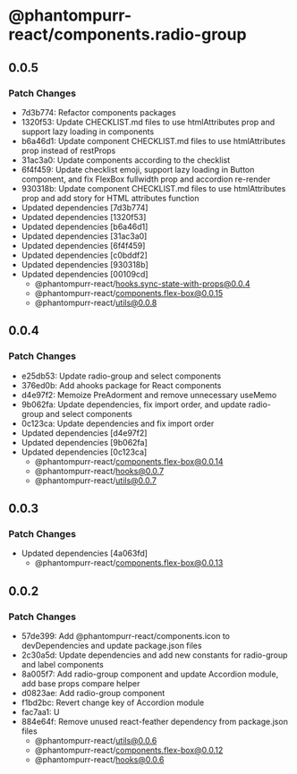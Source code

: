 # @phantompurr-react/components.radio-group

## 0.0.5

### Patch Changes

- 7d3b774: Refactor components packages
- 1320f53: Update CHECKLIST.md files to use htmlAttributes prop and support lazy loading in components
- b6a46d1: Update component CHECKLIST.md files to use htmlAttributes prop instead of restProps
- 31ac3a0: Update components according to the checklist
- 6f4f459: Update checklist emoji, support lazy loading in Button component, and fix FlexBox fullwidth prop and accordion re-render
- 930318b: Update component CHECKLIST.md files to use htmlAttributes prop and add story for HTML attributes function
- Updated dependencies [7d3b774]
- Updated dependencies [1320f53]
- Updated dependencies [b6a46d1]
- Updated dependencies [31ac3a0]
- Updated dependencies [6f4f459]
- Updated dependencies [c0bddf2]
- Updated dependencies [930318b]
- Updated dependencies [00109cd]
  - @phantompurr-react/hooks.sync-state-with-props@0.0.4
  - @phantompurr-react/components.flex-box@0.0.15
  - @phantompurr-react/utils@0.0.8

## 0.0.4

### Patch Changes

- e25db53: Update radio-group and select components
- 376ed0b: Add ahooks package for React components
- d4e97f2: Memoize PreAdorment and remove unnecessary useMemo
- 9b062fa: Update dependencies, fix import order, and update radio-group and select components
- 0c123ca: Update dependencies and fix import order
- Updated dependencies [d4e97f2]
- Updated dependencies [9b062fa]
- Updated dependencies [0c123ca]
  - @phantompurr-react/components.flex-box@0.0.14
  - @phantompurr-react/hooks@0.0.7
  - @phantompurr-react/utils@0.0.7

## 0.0.3

### Patch Changes

- Updated dependencies [4a063fd]
  - @phantompurr-react/components.flex-box@0.0.13

## 0.0.2

### Patch Changes

- 57de399: Add @phantompurr-react/components.icon to devDependencies and update package.json files
- 2c30a5d: Update dependencies and add new constants for radio-group and label components
- 8a005f7: Add radio-group component and update Accordion module, add base props compare helper
- d0823ae: Add radio-group component
- f1bd2bc: Revert change key of Accordion module
- fac7aa1: U
- 884e64f: Remove unused react-feather dependency from package.json files
  - @phantompurr-react/utils@0.0.6
  - @phantompurr-react/components.flex-box@0.0.12
  - @phantompurr-react/hooks@0.0.6

